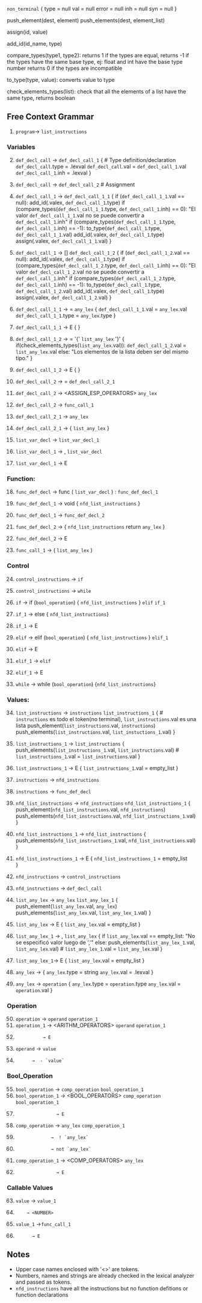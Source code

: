 `non_terminal` {
  type = null
  val = null
  error = null
  inh = null
  syn = null
}


push_element(dest, element)
push_elements(dest, element_list)

assign(id, value)

add_id(id_name, type)

compare_types(type1, type2): 
  returns 1 if the types are equal, 
  returns -1 if the types have the same base type, ej: float and int have the base type number
  returns 0 if the types are incompatible 

to_type(type, value): converts value to type

check_elements_types(list): check that all the elements of a list have the same type, returns boolean

## Free Context Grammar
1. `program`→ `list_instructions`   

### Variables
2. `def_decl_call` → <TYPE> `def_decl_call_1` {  # Type definition/declaration
                                                `def_decl_call`.type = <TYPE>.lexval
                                                `def_decl_call`.val = `def_decl_call_1`.val
                                                `def_decl_call_1`.inh = <TYPE>.lexval <revisar>
                                              }
3. `def_decl_call` → <NAME> `def_decl_call_2` # Assignment

4. `def_decl_call_1` →  <NAME> `def_decl_call_1_1` {
                                                     if (`def_decl_call_1_1`.val == null):
                                                       add_id(<NAME>.valex, `def_decl_call_1`.type)
                                                       <return>
                                                     if (compare_types(`def_decl_call_1_1`.type, `def_decl_call_1`.inh) == 0):
                                                       <error> "El valor `def_decl_call_1_1`.val no se puede convertir a `def_decl_call_1`.inh"
                                                       <return>
                                                     if (compare_types(`def_decl_call_1_1`.type, `def_decl_call_1`.inh) == -1):
                                                       to_type(`def_decl_call_1`.type, `def_decl_call_1_1`.val)
                                                     add_id(<NAME>.valex, `def_decl_call_1`.type)
                                                     assign(<NAME>.valex, `def_decl_call_1_1`.val)
                                                   }
5. `def_decl_call_1` →  [] <NAME>  `def_decl_call_1_2` {
                                                         if (`def_decl_call_1_2`.val == null):
                                                           add_id(<NAME>.valex, `def_decl_call_1`.type)
                                                           <return>
                                                         if (compare_types(`def_decl_call_1_2`.type, `def_decl_call_1`.inh) == 0):
                                                           <error> "El valor `def_decl_call_1_2`.val no se puede convertir a `def_decl_call_1`.inh"
                                                           <return>
                                                         if (compare_types(`def_decl_call_1_2`.type, `def_decl_call_1`.inh) == -1):
                                                           to_type(`def_decl_call_1`.type, `def_decl_call_1_2`.val)
                                                         add_id(<NAME>.valex, `def_decl_call_1`.type)
                                                         assign(<NAME>.valex, `def_decl_call_1_2`.val)
                                                       }

6. `def_decl_call_1_1` → = `any_lex` {
                                       `def_decl_call_1_1`.val = `any_lex`.val
                                       `def_decl_call_1_1`.type = `any_lex`.type
                                     }
7. `def_decl_call_1_1` → E { 
                             <continue>
                           }

8. `def_decl_call_1_2` → = '{' `list_any_lex` '}' {
                                                    if(check_elements_types(`list_any_lex`.val)):
                                                      `def_decl_call_1_2`.val = `list_any_lex`.val
                                                    else:
                                                      <error> "Los elementos de la lista deben ser del mismo tipo."
                                                  }
9. `def_decl_call_1_2` → E {
                             <continue>
                           }


10. `def_decl_call_2` → = `def_decl_call_2_1`
11. `def_decl_call_2` → <ASSIGN_ESP_OPERATORS> `any_lex`
12. `def_decl_call_2` → `func_call_1`

13. `def_decl_call_2_1` → `any_lex`
14. `def_decl_call_2_1` → { `list_any_lex` }


15. `list_var_decl` → <TYPE> <NAME> `list_var_decl_1`

16. `list_var_decl_1` → , `list_var_decl`
17. `list_var_decl_1` → E

### Function:
18. `func_def_decl` → func <NAME> ( `list_var_decl` ) : `func_def_decl_1`

19. `func_def_decl_1` → void { `nfd_list_instructions` }
20. `func_def_decl_1` → <TYPE> `func_def_decl_2`

21. `func_def_decl_2` → { `nfd_list_instructions` return `any_lex` }
22. `func_def_decl_2`  → E

23. `func_call_1` → ( `list_any_lex` )

### Control
24. `control_instructions` → `if` 
25. `control_instructions` → `while`

26. `if` → if (`bool_operation`) { `nfd_list_instructions` } `elif` `if_1`

27. `if_1` → else { `nfd_list_instructions`}
28. `if_1` → E

29. `elif` → elif (`bool_operation`) { `nfd_list_instructions` } `elif_1`
30. `elif` → E

31. `elif_1` → `elif`
32. `elif_1` → E

33. `while` → while (`bool_operation`) {`nfd_list_instructions`}

### Values: 

34. `list_instructions` → `instructions` `list_instructions_1` {
                                                                 # `instructions` es todo el token(no terminal), `list_instructions`.val es una lista
                                                                 push_element(`list_instructions`.val, `instructions`) 
                                                                 push_elements(`list_instructions`.val, `list_instuctions_1`.val)
                                                               }

35. `list_instructions_1` → `list_instructions`  {
                                                   push_elements(`list_instructions_1`.val, `list_instructions`.val)
                                                   # `list_instructions_1`.val = `list_instructions`.val
                                                 }
36. `list_instructions_1` → E {
                                `list_instructions_1`.val = empty_list
                              }

37. `instructions` → `nfd_instructions`
38. `instructions` → `func_def_decl`

39. `nfd_list_instructions` → `nfd_instructions` `nfd_list_instructions_1` {
                                                                             push_element(`nfd_list_instructions`.val, `nfd_instructions`) 
                                                                             push_elements(`nfd_list_instructions`.val, `nfd_list_instructions_1`.val)
                                                                           }

40. `nfd_list_instructions_1` → `nfd_list_instructions` {
                                                          push_elements(`nfd_list_instructions_1`.val, `nfd_list_instructions`.val)
                                                        }
41. `nfd_list_instructions_1` → E {
                                    `nfd_list_instructions_1` = empty_list  
                                  }

42. `nfd_instructions` → `control_instructions`
43. `nfd_instructions` → `def_decl_call`

44. `list_any_lex` → `any_lex` `list_any_lex_1` {
                                                  push_element(`list_any_lex`.val, `any_lex`)
                                                  push_elements(`list_any_lex`.val, `list_any_lex_1`.val)
                                                }
45. `list_any_lex` → E {
                        `list_any_lex`.val = empty_list
                       }

46. `list_any_lex_1` → , `list_any_lex` {
                                          if `list_any_lex`.val == empty_list:
                                            <error> "No se especificó valor luego de ','"
                                          else:
                                            push_elements(`list_any_lex_1`.val, `list_any_lex`.val)
                                            # `list_any_lex_1`.val = `list_any_lex`.val
                                        }
47. `list_any_lex_1`→ E {
                          `list_any_lex`.val = empty_list
                        }

48. `any_lex` → <STRING> {
                           `any_lex`.type = string
                           `any_lex`.val = <STRING>.lexval
                         }
49. `any_lex` → `operation` {
                              `any_lex`.type = `operation`.type
                              `any_lex`.val = `operation`.val  <revisar>
                            }

### Operation
50. `operation` -> `operand` `operation_1`
51. `operation_1` -> <ARITHM_OPERATORS> `operand` `operation_1`
52.               → E
53. `operand` -> `value`
54.           →  - `value`

### Bool_Operation
55. `bool_operation` -> `comp_operation` `bool_operation_1`
56. `bool_operation_1` -> <BOOL_OPERATORS> `comp_operation` `bool_operation_1`
57.                    → E

58. `comp_operation` -> `any_lex` `comp_operation_1`
59.                  →  ! `any_lex`
60.                  → not `any_lex`

61. `comp_operation_1` -> <COMP_OPERATORS> `any_lex`
62.                    → E

### Callable Values
63. `value` → <NAME> `value_1`
64.         → <NUMBER>


65. `value_1` →`func_call_1`
66.           → E

## Notes
* Upper case names enclosed with '<>' are tokens.
* Numbers, names and strings are already checked in the lexical analyzer and passed as tokens.
* `nfd_instructions` have all the instructions but no function defitions or function declarations
